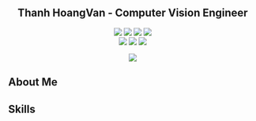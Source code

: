 <div align="center">
<h2> Thanh HoangVan - Computer Vision Engineer</h2>
<p align="center">
<img src="https://img.shields.io/badge/Age-22-blue"/>
<img src="https://img.shields.io/badge/Forus-Computer%20Vision-green"/>
<img src="https://img.shields.io/badge/University-HUST-green"/>
<img src="https://img.shields.io/badge/Country-Viet%20Nam-red"/>
<br>
<a href="mailto:thanh.hoangvan051199@gmail.com"><img src="https://img.shields.io/badge/Gmail-D14836?style=for-the-badge&logo=gmail&logoColor=white"/></a>
<a href="https://t.me/@thanhhoangvan"><img src="https://img.shields.io/badge/Telegram-2CA5E0?style=for-the-badge&logo=telegram&logoColor=white"/></a>
<a href="https://www.messenger.com/t/100007611788114"><img src="https://img.shields.io/badge/Messenger-00B2FF?style=for-the-badge&logo=messenger&logoColor=white"/></a>
</p>
</div>

<div align="center">
<image src="https://github.com/thanhhoangvan/thanhhoangvan/blob/e60e6bf31916a870a17a210d2347e0828ba1b6f4/src/images/light.gif">
</div>

<div>
<h2> About Me </h2>


</div>

<div>
<h2> Skills </h2>

</div>